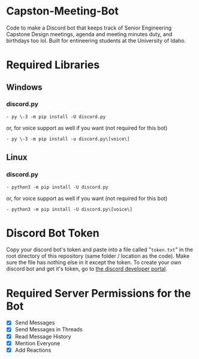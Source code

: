 # Capston-Meeting-Bot
Code to make a Discord bot that keeps track of Senior Engineering Capstone Design meetings, agenda and meeting minutes duty, and birthdays too lol. Built for entineering students at the University of Idaho.

# Required Libraries

## Windows

### discord.py
```- py \-3 -m pip install -U discord.py```

or, for voice support as well if you want (not required for this bot)

```- py \-3 -m pip install -u discord.py\[voice\]```

## Linux

### discord.py
```- python3 -m pip install -U discord.py```

or, for voice support as well if you want (not required for this bot)

```- python3 -m pip install -U discord.py\[voice\]```

# Discord Bot Token

Copy your discord bot's token and paste into a file called "`token.txt`" in the root directory of this repository (same folder / location as the code).
Make sure the file has nothing else in it except the token.
To create your own discord bot and get it's token, go to [the discord developer portal](https://discord.com/developers/applications).

# Required Server Permissions for the Bot
- [x] Send Messages
- [x] Send Messages in Threads
- [x] Read Message History
- [x] Mention Everyone
- [x] Add Reactions
